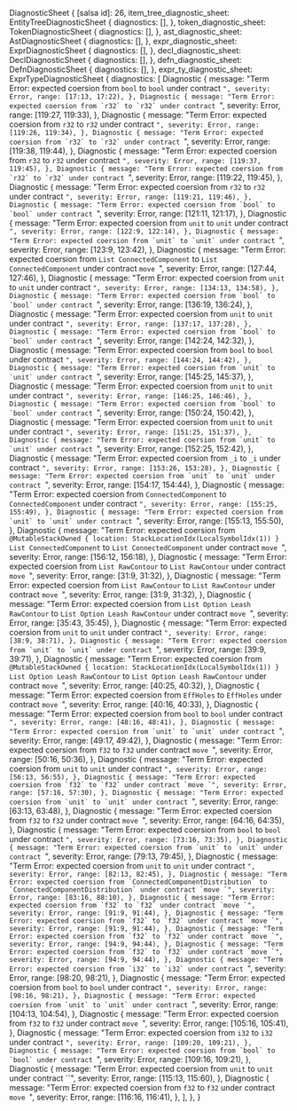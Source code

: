 DiagnosticSheet {
    [salsa id]: 26,
    item_tree_diagnostic_sheet: EntityTreeDiagnosticSheet {
        diagnostics: [],
    },
    token_diagnostic_sheet: TokenDiagnosticSheet {
        diagnostics: [],
    },
    ast_diagnostic_sheet: AstDiagnosticSheet {
        diagnostics: [],
    },
    expr_diagnostic_sheet: ExprDiagnosticSheet {
        diagnostics: [],
    },
    decl_diagnostic_sheet: DeclDiagnosticSheet {
        diagnostics: [],
    },
    defn_diagnostic_sheet: DefnDiagnosticSheet {
        diagnostics: [],
    },
    expr_ty_diagnostic_sheet: ExprTypeDiagnosticSheet {
        diagnostics: [
            Diagnostic {
                message: "Term Error: expected coersion from `bool` to `bool` under contract ``",
                severity: Error,
                range: [17:13, 17:22),
            },
            Diagnostic {
                message: "Term Error: expected coersion from `r32` to `r32` under contract ``",
                severity: Error,
                range: [119:27, 119:33),
            },
            Diagnostic {
                message: "Term Error: expected coersion from `r32` to `r32` under contract ``",
                severity: Error,
                range: [119:26, 119:34),
            },
            Diagnostic {
                message: "Term Error: expected coersion from `r32` to `r32` under contract ``",
                severity: Error,
                range: [119:38, 119:44),
            },
            Diagnostic {
                message: "Term Error: expected coersion from `r32` to `r32` under contract ``",
                severity: Error,
                range: [119:37, 119:45),
            },
            Diagnostic {
                message: "Term Error: expected coersion from `r32` to `r32` under contract ``",
                severity: Error,
                range: [119:22, 119:45),
            },
            Diagnostic {
                message: "Term Error: expected coersion from `r32` to `r32` under contract ``",
                severity: Error,
                range: [119:21, 119:46),
            },
            Diagnostic {
                message: "Term Error: expected coersion from `bool` to `bool` under contract ``",
                severity: Error,
                range: [121:11, 121:17),
            },
            Diagnostic {
                message: "Term Error: expected coersion from `unit` to `unit` under contract ``",
                severity: Error,
                range: [122:9, 122:14),
            },
            Diagnostic {
                message: "Term Error: expected coersion from `unit` to `unit` under contract ``",
                severity: Error,
                range: [123:9, 123:42),
            },
            Diagnostic {
                message: "Term Error: expected coersion from `List ConnectedComponent` to `List ConnectedComponent` under contract `move `",
                severity: Error,
                range: [127:44, 127:46),
            },
            Diagnostic {
                message: "Term Error: expected coersion from `unit` to `unit` under contract ``",
                severity: Error,
                range: [134:13, 134:58),
            },
            Diagnostic {
                message: "Term Error: expected coersion from `bool` to `bool` under contract ``",
                severity: Error,
                range: [136:19, 136:24),
            },
            Diagnostic {
                message: "Term Error: expected coersion from `unit` to `unit` under contract ``",
                severity: Error,
                range: [137:17, 137:28),
            },
            Diagnostic {
                message: "Term Error: expected coersion from `bool` to `bool` under contract ``",
                severity: Error,
                range: [142:24, 142:32),
            },
            Diagnostic {
                message: "Term Error: expected coersion from `bool` to `bool` under contract ``",
                severity: Error,
                range: [144:24, 144:42),
            },
            Diagnostic {
                message: "Term Error: expected coersion from `unit` to `unit` under contract ``",
                severity: Error,
                range: [145:25, 145:37),
            },
            Diagnostic {
                message: "Term Error: expected coersion from `unit` to `unit` under contract ``",
                severity: Error,
                range: [146:25, 146:46),
            },
            Diagnostic {
                message: "Term Error: expected coersion from `bool` to `bool` under contract ``",
                severity: Error,
                range: [150:24, 150:42),
            },
            Diagnostic {
                message: "Term Error: expected coersion from `unit` to `unit` under contract ``",
                severity: Error,
                range: [151:25, 151:37),
            },
            Diagnostic {
                message: "Term Error: expected coersion from `unit` to `unit` under contract ``",
                severity: Error,
                range: [152:25, 152:42),
            },
            Diagnostic {
                message: "Term Error: expected coersion from `_i` to `_i` under contract ``",
                severity: Error,
                range: [153:26, 153:28),
            },
            Diagnostic {
                message: "Term Error: expected coersion from `unit` to `unit` under contract ``",
                severity: Error,
                range: [154:17, 154:44),
            },
            Diagnostic {
                message: "Term Error: expected coersion from `ConnectedComponent` to `ConnectedComponent` under contract ``",
                severity: Error,
                range: [155:25, 155:49),
            },
            Diagnostic {
                message: "Term Error: expected coersion from `unit` to `unit` under contract ``",
                severity: Error,
                range: [155:13, 155:50),
            },
            Diagnostic {
                message: "Term Error: expected coersion from `@MutableStackOwned { location: StackLocationIdx(LocalSymbolIdx(1)) } List ConnectedComponent` to `List ConnectedComponent` under contract `move `",
                severity: Error,
                range: [156:12, 156:18),
            },
            Diagnostic {
                message: "Term Error: expected coersion from `List RawContour` to `List RawContour` under contract `move `",
                severity: Error,
                range: [31:9, 31:32),
            },
            Diagnostic {
                message: "Term Error: expected coersion from `List RawContour` to `List RawContour` under contract `move `",
                severity: Error,
                range: [31:9, 31:32),
            },
            Diagnostic {
                message: "Term Error: expected coersion from `List Option Leash RawContour` to `List Option Leash RawContour` under contract `move `",
                severity: Error,
                range: [35:43, 35:45),
            },
            Diagnostic {
                message: "Term Error: expected coersion from `unit` to `unit` under contract ``",
                severity: Error,
                range: [38:9, 38:71),
            },
            Diagnostic {
                message: "Term Error: expected coersion from `unit` to `unit` under contract ``",
                severity: Error,
                range: [39:9, 39:71),
            },
            Diagnostic {
                message: "Term Error: expected coersion from `@MutableStackOwned { location: StackLocationIdx(LocalSymbolIdx(1)) } List Option Leash RawContour` to `List Option Leash RawContour` under contract `move `",
                severity: Error,
                range: [40:25, 40:32),
            },
            Diagnostic {
                message: "Term Error: expected coersion from `EffHoles` to `EffHoles` under contract `move `",
                severity: Error,
                range: [40:16, 40:33),
            },
            Diagnostic {
                message: "Term Error: expected coersion from `bool` to `bool` under contract ``",
                severity: Error,
                range: [48:16, 48:41),
            },
            Diagnostic {
                message: "Term Error: expected coersion from `unit` to `unit` under contract ``",
                severity: Error,
                range: [49:17, 49:42),
            },
            Diagnostic {
                message: "Term Error: expected coersion from `f32` to `f32` under contract `move `",
                severity: Error,
                range: [50:16, 50:36),
            },
            Diagnostic {
                message: "Term Error: expected coersion from `unit` to `unit` under contract ``",
                severity: Error,
                range: [56:13, 56:55),
            },
            Diagnostic {
                message: "Term Error: expected coersion from `f32` to `f32` under contract `move `",
                severity: Error,
                range: [57:16, 57:30),
            },
            Diagnostic {
                message: "Term Error: expected coersion from `unit` to `unit` under contract ``",
                severity: Error,
                range: [63:13, 63:48),
            },
            Diagnostic {
                message: "Term Error: expected coersion from `f32` to `f32` under contract `move `",
                severity: Error,
                range: [64:16, 64:35),
            },
            Diagnostic {
                message: "Term Error: expected coersion from `bool` to `bool` under contract ``",
                severity: Error,
                range: [73:16, 73:35),
            },
            Diagnostic {
                message: "Term Error: expected coersion from `unit` to `unit` under contract ``",
                severity: Error,
                range: [79:13, 79:45),
            },
            Diagnostic {
                message: "Term Error: expected coersion from `unit` to `unit` under contract ``",
                severity: Error,
                range: [82:13, 82:45),
            },
            Diagnostic {
                message: "Term Error: expected coersion from `ConnectedComponentDistribution` to `ConnectedComponentDistribution` under contract `move `",
                severity: Error,
                range: [83:16, 88:10),
            },
            Diagnostic {
                message: "Term Error: expected coersion from `f32` to `f32` under contract `move `",
                severity: Error,
                range: [91:9, 91:44),
            },
            Diagnostic {
                message: "Term Error: expected coersion from `f32` to `f32` under contract `move `",
                severity: Error,
                range: [91:9, 91:44),
            },
            Diagnostic {
                message: "Term Error: expected coersion from `f32` to `f32` under contract `move `",
                severity: Error,
                range: [94:9, 94:44),
            },
            Diagnostic {
                message: "Term Error: expected coersion from `f32` to `f32` under contract `move `",
                severity: Error,
                range: [94:9, 94:44),
            },
            Diagnostic {
                message: "Term Error: expected coersion from `i32` to `i32` under contract ``",
                severity: Error,
                range: [98:20, 98:21),
            },
            Diagnostic {
                message: "Term Error: expected coersion from `bool` to `bool` under contract ``",
                severity: Error,
                range: [98:16, 98:21),
            },
            Diagnostic {
                message: "Term Error: expected coersion from `unit` to `unit` under contract ``",
                severity: Error,
                range: [104:13, 104:54),
            },
            Diagnostic {
                message: "Term Error: expected coersion from `f32` to `f32` under contract `move `",
                severity: Error,
                range: [105:16, 105:41),
            },
            Diagnostic {
                message: "Term Error: expected coersion from `i32` to `i32` under contract ``",
                severity: Error,
                range: [109:20, 109:21),
            },
            Diagnostic {
                message: "Term Error: expected coersion from `bool` to `bool` under contract ``",
                severity: Error,
                range: [109:16, 109:21),
            },
            Diagnostic {
                message: "Term Error: expected coersion from `unit` to `unit` under contract ``",
                severity: Error,
                range: [115:13, 115:60),
            },
            Diagnostic {
                message: "Term Error: expected coersion from `f32` to `f32` under contract `move `",
                severity: Error,
                range: [116:16, 116:41),
            },
        ],
    },
}